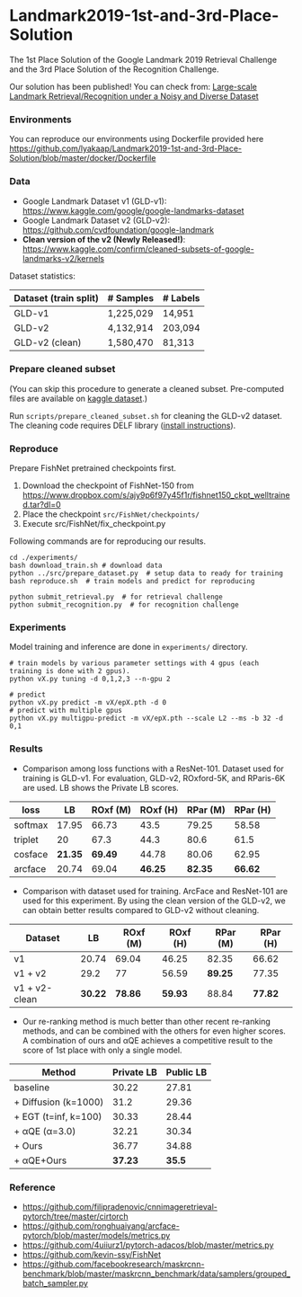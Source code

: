# Landmark2019-1st-and-3rd-Place-Solution

The 1st Place Solution of the Google Landmark 2019 Retrieval Challenge and the 3rd Place Solution of the Recognition Challenge.

Our solution has been published! You can check from: [Large-scale Landmark Retrieval/Recognition under a Noisy and Diverse Dataset](https://arxiv.org/abs/1906.04087)

### Environments
You can reproduce our environments using Dockerfile provided here https://github.com/lyakaap/Landmark2019-1st-and-3rd-Place-Solution/blob/master/docker/Dockerfile

### Data
* Google Landmark Dataset v1 (GLD-v1): https://www.kaggle.com/google/google-landmarks-dataset
* Google Landmark Dataset v2 (GLD-v2): https://github.com/cvdfoundation/google-landmark
* **Clean version of the v2 (Newly Released!)**: https://www.kaggle.com/confirm/cleaned-subsets-of-google-landmarks-v2/kernels

Dataset statistics:

| Dataset (train split) | # Samples  | # Labels  |
|-----------------------|------------|--------------|
| GLD-v1   | 1,225,029  | 14,951       |
| GLD-v2   | 4,132,914  | 203,094      |
| GLD-v2 (clean) | 1,580,470  | 81,313       |

### Prepare cleaned subset
(You can skip this procedure to generate a cleaned subset.
Pre-computed files are available on [kaggle dataset](https://www.kaggle.com/confirm/cleaned-subsets-of-google-landmarks-v2).)

Run `scripts/prepare_cleaned_subset.sh` for cleaning the GLD-v2 dataset.
The cleaning code requires DELF library ([install instructions](https://github.com/tensorflow/models/blob/master/research/delf/INSTALL_INSTRUCTIONS.md)).

### Reproduce
Prepare FishNet pretrained checkpoints first.
1. Download the checkpoint of FishNet-150 from https://www.dropbox.com/s/ajy9p6f97y45f1r/fishnet150_ckpt_welltrained.tar?dl=0
2. Place the checkpoint `src/FishNet/checkpoints/`
3. Execute src/FishNet/fix_checkpoint.py

Following commands are for reproducing our results.
```
cd ./experiments/
bash download_train.sh # download data
python ../src/prepare_dataset.py  # setup data to ready for training
bash reproduce.sh  # train models and predict for reproducing

python submit_retrieval.py  # for retrieval challenge
python submit_recognition.py  # for recognition challenge
```

### Experiments
Model training and inference are done in `experiments/` directory.
```
# train models by various parameter settings with 4 gpus (each training is done with 2 gpus).
python vX.py tuning -d 0,1,2,3 --n-gpu 2

# predict
python vX.py predict -m vX/epX.pth -d 0
# predict with multiple gpus
python vX.py multigpu-predict -m vX/epX.pth --scale L2 --ms -b 32 -d 0,1
```

### Results

* Comparison among loss functions with a ResNet-101. Dataset used for training is GLD-v1.
For evaluation, GLD-v2, ROxford-5K, and RParis-6K are used. LB shows the Private LB scores.

| loss        | LB | ROxf (M) | ROxf (H) | RPar (M) | RPar (H) |
|-------------|-------|----------------|----------------|---------------|---------------|
| softmax     | 17.95 | 66.73          | 43.5           | 79.25         | 58.58         |
| triplet | 20    | 67.3           | 44.3           | 80.6          | 61.5          |
| cosface     | **21.35** | **69.49**  | 44.78          | 80.06         | 62.95         |
| arcface     | 20.74 | 69.04          | **46.25**          | **82.35**         | **66.62**         |

* Comparison with dataset used for training. ArcFace and ResNet-101 are used for this experiment.
By using the clean version of the GLD-v2, we can obtain better results compared to GLD-v2 without cleaning.

| Dataset       | LB    | ROxf (M) | ROxf (H) | RPar (M) | RPar (H) |
|---------------|-------|----------|----------|----------|----------|
| v1            | 20.74 | 69.04    | 46.25    | 82.35    | 66.62    |
| v1 + v2       | 29.2  | 77       | 56.59    | **89.25**    | 77.35    |
| v1 + v2-clean | **30.22** | **78.86**    | **59.93**    | 88.84    | **77.82**    |

* Our re-ranking method is much better than other recent re-ranking methods, and can be combined with the others for even higher scores.
A combination of ours and αQE achieves a competitive result to the score of 1st place with only a single model.


| Method               | Private LB | Public LB |
|----------------------|------------|-----------|
| baseline             | 30.22      | 27.81     |
| + Diffusion (k=1000) | 31.2       | 29.36     |
| + EGT (t=inf, k=100) | 30.33      | 28.44     |
| + αQE (α=3.0)        | 32.21      | 30.34     |
| + Ours               | 36.77      | 34.88     |
| + αQE+Ours           | **37.23**      | **35.5**      |

### Reference
* https://github.com/filipradenovic/cnnimageretrieval-pytorch/tree/master/cirtorch
* https://github.com/ronghuaiyang/arcface-pytorch/blob/master/models/metrics.py
* https://github.com/4uiiurz1/pytorch-adacos/blob/master/metrics.py
* https://github.com/kevin-ssy/FishNet
* https://github.com/facebookresearch/maskrcnn-benchmark/blob/master/maskrcnn_benchmark/data/samplers/grouped_batch_sampler.py

